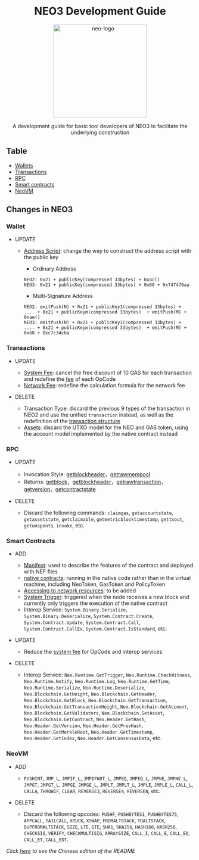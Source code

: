 ﻿﻿<div align="center">  
<h1>NEO3 Development Guide</h1>
<p align="center">
  <a href="https://neo.org/">
      <img
      src="https://neo3.azureedge.net/images/logo%20files-dark.svg"
      width="250px" alt="neo-logo">
  </a>
</p>

<p>A development guide for basic tool developers of NEO3 to facilitate the underlying construction</p>
</div>

## Table 
- [Wallets](en/Wallets)
- [Transactions](en/Transactions)
- [RPC](en/RPC)
- [Smart contracts](en/SmartContract)
- [NeoVM](en/NeoVM)



## Changes in NEO3

### Wallet

- UPDATE
    - [Address Script](en/Wallets#Address): change the way to construct the address script with the public key
        - Ordinary Address

        ```
        NEO2: 0x21 + publicKey(compressed 33bytes) + 0xac()
        NEO3: 0x21 + publicKey(compressed 33bytes) + 0x68 + 0x747476aa
        ```

        - Multi-Signature Address

        ```
        NEO2: emitPush(N) + 0x21 + publicKey1(compressed 33bytes) + .... + 0x21 + publicKeym(compressed 33bytes)  + emitPush(M) + 0xae()
        NEO3: emitPush(N) + 0x21 + publicKey1(compressed 33bytes) + .... + 0x21 + publicKeym(compressed 33bytes)  + emitPush(M) + 0x68 + 0xc7c34cba
        ```

### Transactions

- UPDATE
    - [System Fee](en/Transactions#systemfee): cancel the free discount of 10 GAS for each transaction and redefine the [fee](en/NeoVM#fee) of each OpCode
    - [Network Fee](en/Transactions#networkfee): redefine the calculation formula for the network fee
    
- DELETE
    - Transaction Type: discard the previous 9 types of the transaction in NEO2 and use the unified `transaction` instead, as well as the redefinition of the [transaction structure](en/Transactions#transaction-structure)
    - [Assets](en/SmartContract#native-contract): discard the UTXO model for the NEO and GAS token, using the account model implemented by the native contract instead

    
### RPC

- UPDATE
    - Invocation Style: [getblockheader](en/RPC/api/getblockheader.md)，[getrawmempool](en/RPC/api/getrawmempool.md)
    - Returns: [getblock](en/RPC/api/getblock.md)，[getblockheader](en/RPC/api/getblockheader.md)，[getrawtransaction](en/RPC/api/getrawtransaction.md)，[getversion](en/RPC/api/getversion.md)，[getcontractstate](en/RPC/api/getcontractstate.md)

- DELETE
    - Discard the following commands: `claimgas`,  `getaccountstate`, `getassetstate`, `getclaimable`, `getmetricblocktimestamp`, `gettxout`, `getunspents`, `invoke`, etc.

### Smart Contracts

- ADD 
    - [Manifest](en/SmartContract#manifest): used to describe the features of the contract and deployed with NEF files
    - [native contracts](en/SmartContract#native-contract): running in the native code rather than in the virtual machine, including NeoToken, GasToken and PolicyToken
    - [Accessing to network resources](en/SmartContract#accessing-to-internet-resources): to be added
    - [System Trigger](en/SmartContract#trigger): triggered when the node receives a new block and currently only triggers the execution of the native contract
    - Interop Service: `System.Binary.Serialize`, `System.Binary.Deserialize`, `System.Contract.Create`, `System.Contract.Update`, `System.Contract.Call`, `System.Contract.CallEx`, `System.Contract.IsStandard`, etc.

- UPDATE
    - Reduce the [system fee](en/SmartContract#fees) for OpCode and interop services

- DELETE
    - Interop Service: `Neo.Runtime.GetTrigger`, `Neo.Runtime.CheckWitness`, `Neo.Runtime.Notify`, `Neo.Runtime.Log`, `Neo.Runtime.GetTime`, `Neo.Runtime.Serialize`, `Neo.Runtime.Deserialize`, `Neo.Blockchain.GetHeight`, `Neo.Blockchain.GetHeader`, `Neo.Blockchain.GetBlock`, `Neo.Blockchain.GetTransaction`, `Neo.Blockchain.GetTransactionHeight`, `Neo.Blockchain.GetAccount`, `Neo.Blockchain.GetValidators`, `Neo.Blockchain.GetAsset`, `Neo.Blockchain.GetContract`, `Neo.Header.GetHash`, `Neo.Header.GetVersion`, `Neo.Header.GetPrevHash`, `Neo.Header.GetMerkleRoot`, `Neo.Header.GetTimestamp`, `Neo.Header.GetIndex`,  `Neo.Header.GetConsensusData`, etc.

### NeoVM

- ADD
    -  `PUSHINT`, `JMP_L`, `JMPIF_L`, `JMPIFNOT_L`, `JMPEQ`, `JMPEQ_L`, `JMPNE`, `JMPNE_L`, `JMPGT`, `JMPGT_L`, 
    `JMPGE`, `JMPGE_L`, `JMPLT`, `JMPLT_L`, `JMPLE`, `JMPLE_L`, `CALL_L`, `CALLA`, `THROWIF`, `CLEAR`, `REVERSE3`, `REVERSE4`, `REVERSEN`, etc.

- DELETE
    - Discard the following opcodes: `PUSHF`, `PUSHBYTES1`, `PUSHBYTES75`, `APPCALL`, `TAILCALL`, `XTUCK`, `XSWAP`, `FROMALTSTACK`, `TOALTSTACK`, `DUPFROMALTSTACK`, `SIZE`, `LTE`, `GTE`, `SHA1`, `SHA256`, `HASH160`, `HASH256`, `CHECKSIG`, `VERIFY`, `CHECKMULTISIG`, `ARRAYSIZE`, `CALL_I`, `CALL_E`, `CALL_ED`, `CALL_ET`, `CALL_EDT`.

*Click [here](README.CN.md) to see the Chinese edition of the README*



